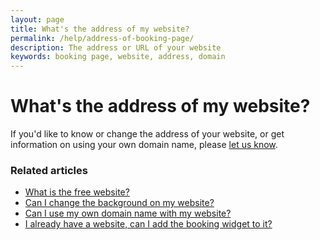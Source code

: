 ```yaml
---
layout: page
title: What's the address of my website?
permalink: /help/address-of-booking-page/
description: The address or URL of your website
keywords: booking page, website, address, domain
---
```


# What's the address of my website?

<!-- You'll find the address of your booking page on the Settings page of your AppointmentGuru account. -->

If you'd like to know or change the address of your website, or get information on using your own domain name, please [let us know](mailto:support@appointmentguru.co).

### Related articles

* [What is the free website?](/help/booking-page)
* [Can I change the background on my website?](/help/change-background)
* [Can I use my own domain name with my website?](/help/use-domain-name)
* [I already have a website, can I add the booking widget to it?](/help/booking-widget)

